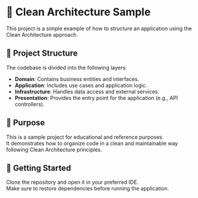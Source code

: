 # 🧼 Clean Architecture Sample

This project is a simple example of how to structure an application using the Clean Architecture approach.

## 📁 Project Structure

The codebase is divided into the following layers:

- **Domain**: Contains business entities and interfaces.
- **Application**: Includes use cases and application logic.
- **Infrastructure**: Handles data access and external services.
- **Presentation**: Provides the entry point for the application (e.g., API controllers).

## 🎯 Purpose

This is a sample project for educational and reference purposes.  
It demonstrates how to organize code in a clean and maintainable way following Clean Architecture principles.

## 🚀 Getting Started

Clone the repository and open it in your preferred IDE.  
Make sure to restore dependencies before running the application.
